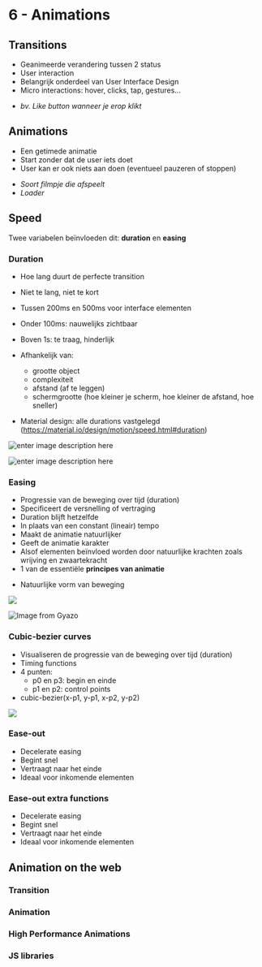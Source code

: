# 6 - Animations
## Transitions
- Geanimeerde verandering tussen 2 status
- User interaction
- Belangrijk onderdeel van User Interface Design
- Micro interactions: hover, clicks, tap, gestures...

+ *bv. Like button wanneer je erop klikt*

## Animations
- Een getimede animatie
- Start zonder dat de user iets doet
- User kan er ook niets aan doen (eventueel pauzeren of stoppen)

+ *Soort filmpje die afspeelt*
+ *Loader*

## Speed
Twee variabelen beïnvloeden dit: **duration** en **easing**
### Duration
- Hoe lang duurt de perfecte transition
- Niet te lang, niet te kort
- Tussen 200ms en 500ms voor interface elementen
- Onder 100ms: nauwelijks zichtbaar
- Boven 1s: te traag, hinderlijk
- Afhankelijk van:
  - grootte object
  - complexiteit
  - afstand (af te leggen)
  - schermgrootte (hoe kleiner je scherm, hoe kleiner de afstand, hoe sneller)


- Material design: alle durations vastgelegd (https://material.io/design/motion/speed.html#duration)

![enter image description here](https://miro.medium.com/max/1000/1*0bES0_PCswamMscW-uUuYg.gif)

![enter image description here](https://miro.medium.com/max/1000/1*HEdB3qH7_M3gCy6Rlh406A.gif)

### Easing
- Progressie van de beweging over tijd (duration)
- Specificeert de versnelling of vertraging
- Duration blijft hetzelfde
- In plaats van een constant (lineair) tempo
- Maakt de animatie natuurlijker
- Geeft de animatie karakter
- Alsof elementen beïnvloed worden door natuurlijke krachten zoals wrijving en zwaartekracht
- 1 van de essentiële **principes van animatie**

+ Natuurlijke vorm van beweging

![](https://miro.medium.com/max/1000/1*JsluHqaqpzaUwSrDaw9-fg.gif)

![Image from Gyazo](https://i.gyazo.com/4a762f14a88405da9c426d4eb82028d7.gif)

### Cubic-bezier curves
- Visualiseren de progressie van de beweging over tijd (duration)
- Timing functions
- 4 punten:
  - p0 en p3: begin en einde
  - p1 en p2: control points
- cubic-bezier(x-p1, y-p1, x-p2, y-p2)

![](https://i.imgur.com/W9gx0XI.png)


### Ease-out
- Decelerate easing
- Begint snel
- Vertraagt naar het einde
- Ideaal voor inkomende elementen



### Ease-out extra functions
- Decelerate easing
- Begint snel
- Vertraagt naar het einde
- Ideaal voor inkomende elementen



## Animation on the web
### Transition
### Animation
### High Performance Animations
### JS libraries
<!--stackedit_data:
eyJoaXN0b3J5IjpbLTQwMTU1MzY0NiwxNjkxOTMyOTg3XX0=
-->